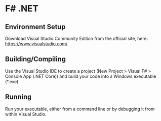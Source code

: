 # F# .NET

## Environment Setup

Download Visual Studio Community Edition from the official site, here: https://www.visualstudio.com/

## Building/Compiling

Use the Visual Studio IDE to create a project (New Project > Visual F# > Console App (.NET Core)) and build your code into a Windows executable (*.exe)

## Running

Run your executable, either from a command line or by debugging it from within Visual Studio.